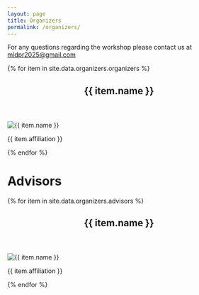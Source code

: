 ```yaml
---
layout: page
title: Organizers
permalink: /organizers/
---
```


<p>For any questions regarding the workshop please contact us at <a href="mailto:mldpr2025@gmail.com">mldpr2025@gmail.com</a></p>

<div class="cards">
{% for item in site.data.organizers.organizers %}
  <article class="card">
      <header><h2>{{ item.name }}</h2></header>
      <img
      src="{{ item.img }}"
      alt=" {{ item.name }} " />
      <p>{{ item.affiliation }}</p>
      </article>
{% endfor %}
</div>
<h1>Advisors</h1>
<div class="cards">
{% for item in site.data.organizers.advisors %}
  <article class="card">
      <header><h2>{{ item.name }}</h2></header>
      <img
      src="{{ item.img }}"
      alt=" {{ item.name }} " />
      <p>{{ item.affiliation }}</p>
      </article>
{% endfor %}
</div>